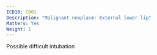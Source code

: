 ```yaml
---
ICD10: C001
Description: "Malignant neoplasm: External lower lip"
Matters: Yes
Weight: 1
---
```

Possible difficult intubation
